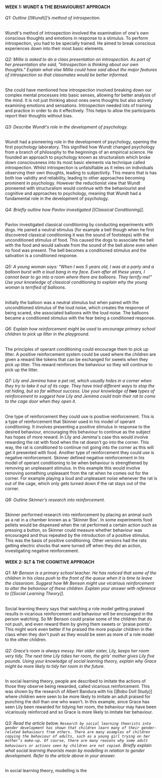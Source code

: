 
#### WEEK 1: WUNDT & THE BEHAVIOURIST APPROACH

###### Q1: Outline [[Wundt]]’s method of introspection.

Wundt's method of introspection involved the examination of one's own conscious thoughts and emotions in response to a stimulus. To perform introspection, you had to be specially trained. He aimed to break conscious experiences down into their most basic elements.

###### Q2: Millie is asked to do a class presentation on introspection. As part of her presentation she said, "Introspection is thinking about our own thoughts." Explain what else Millie could have said about the major features of introspection so that classmates would be better informed.

She could have mentioned how introspection involved breaking down our complex mental processes into basic senses, allowing for better analysis of the mind. It is not just thinking about ones owns thoughts but also actively examining emotions and sensations. Introspection needed lots of training and practice in order to do it effectively. This helps to allow the participants report their thoughts without bias.

###### Q3: Describe Wundt's role in the development of psychology.

Wundt had a pioneering role in the development of psychology, opening the first psychology laboratory. This signified how Wundt changed psychology from a branch of philosophy to the beginnings of an empirical science. He founded an approach to psychology known as structuralism which broke down consciousness into its most basic elements via technique called introspection. Whilst introspection is unfalsifiable as it relies on individuals observing their own thoughts, leading to subjectivity. This means that is has both low validity and reliability, leading to other approaches becoming prominent in psychology. However the reductionist view that Wundt pioneered with structuralism would continue with the behaviourist and cognitive and approaches to psychology, meaning that Wundt had a fundamental role in the development of psychology.

###### Q4: Briefly outline how Pavlov investigated [[Classical Conditioning]].

Pavlov investigated classical conditioning by conducting experiments with dogs. He paired a neutral stimulus (for example a bell though when he first discovered classical conditioning it was the sound of footsteps) with the unconditioned stimulus of food. This caused the dogs to associate the bell with the food and would salivate from the sound of the bell alone even when no food was present. The bell becomes a conditioned stimulus and the salivation is a conditioned response.

###### Q5: A young woman says: “When I was 5 years old, I was at a party and a balloon burst with a loud bang in my face. Even after all these years, I cannot bear to go into a room where there are balloons. They terrify me!” Use your knowledge of classical conditioning to explain why the young woman is terrified of balloons.

Initially the balloon was a neutral stimulus but when paired with the unconditioned stimulus of the loud noise, which creates the response of being scared, she associated balloons with the loud noise. The balloons became a conditioned stimulus with the fear being a conditioned response.

###### Q6: Explain how reinforcement might be used to encourage primary school children to pick up litter in the playground.

The principles of operant conditioning could encourage them to pick up litter. A positive reinforcement system could be used where the children are given a reward like tokens that can be exchanged for sweets when they pick up litter. This reward reinforces the behaviour so they will continue to pick up the litter.

###### Q7: Lily and Jemima have a pet rat, which usually hides in a corner when they try to take it out of its cage. They have tried different ways to stop the rat hiding, but so far without success. Use your knowledge of **two** types of reinforcement to suggest how Lily and Jemima could train their rat to come to the cage door when they open it.

One type of reinforcement they could use is positive reinforcement. This is a type of reinforcement that Skinner used in his model of operant conditioning. It involves presenting a positive stimulus in response to the desired behaviour, encouraging this behaviour to continue as the subject has hopes of more reward. In Lily and Jemima's case this would involve rewarding the rat with food when the rat doesn't go into the corner. This way, the rat is conditioned to continue not going into the corner as this will get it presented with food. Another type of reinforcement they could use is negative reinforcement. Skinner defined negative reinforcement in his model of operant conditioning to be when behaviour is strengthened by removing an unpleasant stimulus. In this example this would involve removing something unpleasant from the rat when he comes out for the corner. For example playing a loud and unpleasant noise whenever the rat is out of the cage, which only gets turned down if the rat stays out of the corner.

###### Q8: Outline Skinner's research into reinforcement.

Skinner performed research into reinforcement by placing an animal such as a rat in a chamber known as a 'Skinner Box'. In some experiments food pellets would be dispensed when the rat performed a certain action such as pressing a button, so Skinner could measure whether behaviour was encouraged and thus repeated by the introduction of a positive stimulus. This was the basis of positive conditioning. Other versions had the rats getting electric shocks that were turned off when they did an action, investigating negative reinforcement.

#### WEEK 2: SLT & THE COGNITIVE APPROACH

###### Q1: Mr Benson is a primary school teacher. He has noticed that some of the children in his class push to the front of the queue when it is time to leave the classroom. Suggest how Mr Benson might use vicarious reinforcement to alter the behaviour of these children. Explain your answer with reference to [[Social Learning Theory]].

Social learning theory says that watching a role model getting praised results in vicarious reinforcement and behaviour will be encouraged in the person watching. So Mr Benson could praise some of the children that do not push, and even reward them by giving them sweets or 'praise points'. This might work even better if he praised the more popular children in the class when they don't push as they would be seen as more of a role model to the other children.

###### Q2: Grace’s room is always messy. Her older sister, Lily, keeps her room very tidy. The next time Lily tidies her room, the girls’ mother gives Lily five pounds. Using your knowledge of social learning theory, explain why Grace might be more likely to tidy her room in the future.

In social learning theory, people are described to imitate the actions of those they observe being rewarded, called vicarious reinforcement. This was shown by the research of Albert Bandura with his [[Bobo Doll Study]] where children were seen to be more likely to imitate an adult praised for punching the doll than one who wasn't. In this example, since Grace has seen Lily been rewarded for tidying her room, the behaviour may have been vicariously reinforced and so Grace is more likely to imitate her behaviour. 

###### Q3: Read the article below. ```Research by social learning theorists into gender development has shown that children learn many of their gender-related behaviours from others. There are many examples of children copying the behaviour of adults, such as a young girl trying on her mother’s make-up. Of course, there are many reasons why some adult behaviours or actions seen by children are not copied.``` Briefly explain what social learning theorists mean by *modelling* in relation to gender development. Refer to the article above in your answer.

In social learning theory, modelling is the 